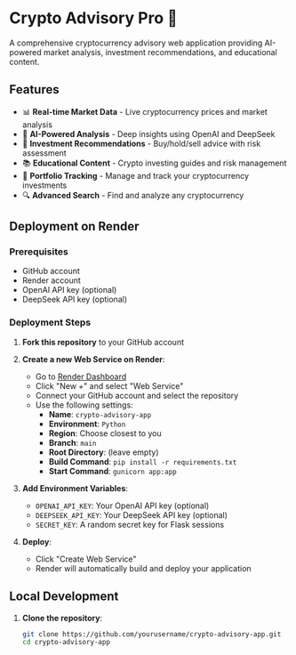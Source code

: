 # Crypto Advisory Pro 🤖

A comprehensive cryptocurrency advisory web application providing AI-powered market analysis, investment recommendations, and educational content.

## Features

- 📊 **Real-time Market Data** - Live cryptocurrency prices and market analysis
- 🤖 **AI-Powered Analysis** - Deep insights using OpenAI and DeepSeek
- 🎯 **Investment Recommendations** - Buy/hold/sell advice with risk assessment
- 📚 **Educational Content** - Crypto investing guides and risk management
- 💼 **Portfolio Tracking** - Manage and track your cryptocurrency investments
- 🔍 **Advanced Search** - Find and analyze any cryptocurrency

## Deployment on Render

### Prerequisites
- GitHub account
- Render account
- OpenAI API key (optional)
- DeepSeek API key (optional)

### Deployment Steps

1. **Fork this repository** to your GitHub account

2. **Create a new Web Service on Render**:
   - Go to [Render Dashboard](https://dashboard.render.com)
   - Click "New +" and select "Web Service"
   - Connect your GitHub account and select the repository
   - Use the following settings:
     - **Name**: `crypto-advisory-app`
     - **Environment**: `Python`
     - **Region**: Choose closest to you
     - **Branch**: `main`
     - **Root Directory**: (leave empty)
     - **Build Command**: `pip install -r requirements.txt`
     - **Start Command**: `gunicorn app:app`

3. **Add Environment Variables**:
   - `OPENAI_API_KEY`: Your OpenAI API key (optional)
   - `DEEPSEEK_API_KEY`: Your DeepSeek API key (optional)
   - `SECRET_KEY`: A random secret key for Flask sessions

4. **Deploy**:
   - Click "Create Web Service"
   - Render will automatically build and deploy your application

## Local Development

1. **Clone the repository**:
   ```bash
   git clone https://github.com/yourusername/crypto-advisory-app.git
   cd crypto-advisory-app